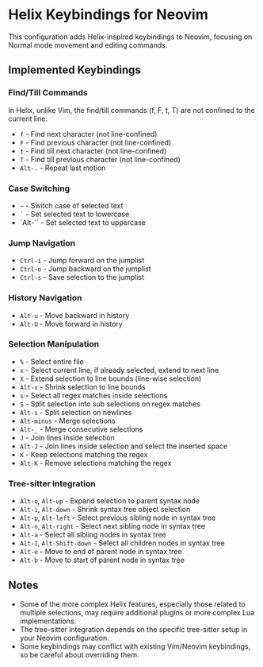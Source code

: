 # Helix Keybindings for Neovim

This configuration adds Helix-inspired keybindings to Neovim, focusing on Normal mode movement and editing commands.

## Implemented Keybindings

### Find/Till Commands

In Helix, unlike Vim, the find/till commands (f, F, t, T) are not confined to the current line:

- `f` - Find next character (not line-confined)
- `F` - Find previous character (not line-confined)
- `t` - Find till next character (not line-confined)
- `T` - Find till previous character (not line-confined)
- `Alt-.` - Repeat last motion

### Case Switching

- `~` - Switch case of selected text
- `` ` `` - Set selected text to lowercase
- `Alt-`` - Set selected text to uppercase

### Jump Navigation

- `Ctrl-i` - Jump forward on the jumplist
- `Ctrl-o` - Jump backward on the jumplist
- `Ctrl-s` - Save selection to the jumplist

### History Navigation

- `Alt-u` - Move backward in history
- `Alt-U` - Move forward in history

### Selection Manipulation

- `%` - Select entire file
- `x` - Select current line, if already selected, extend to next line
- `X` - Extend selection to line bounds (line-wise selection)
- `Alt-x` - Shrink selection to line bounds
- `s` - Select all regex matches inside selections
- `S` - Split selection into sub selections on regex matches
- `Alt-s` - Split selection on newlines
- `Alt-minus` - Merge selections
- `Alt-_` - Merge consecutive selections
- `J` - Join lines inside selection
- `Alt-J` - Join lines inside selection and select the inserted space
- `K` - Keep selections matching the regex
- `Alt-K` - Remove selections matching the regex

### Tree-sitter Integration

- `Alt-o`, `Alt-up` - Expand selection to parent syntax node
- `Alt-i`, `Alt-down` - Shrink syntax tree object selection
- `Alt-p`, `Alt-left` - Select previous sibling node in syntax tree
- `Alt-n`, `Alt-right` - Select next sibling node in syntax tree
- `Alt-a` - Select all sibling nodes in syntax tree
- `Alt-I`, `Alt-Shift-down` - Select all children nodes in syntax tree
- `Alt-e` - Move to end of parent node in syntax tree
- `Alt-b` - Move to start of parent node in syntax tree

## Notes

- Some of the more complex Helix features, especially those related to multiple selections, may require additional plugins or more complex Lua implementations.
- The tree-sitter integration depends on the specific tree-sitter setup in your Neovim configuration.
- Some keybindings may conflict with existing Vim/Neovim keybindings, so be careful about overriding them.
